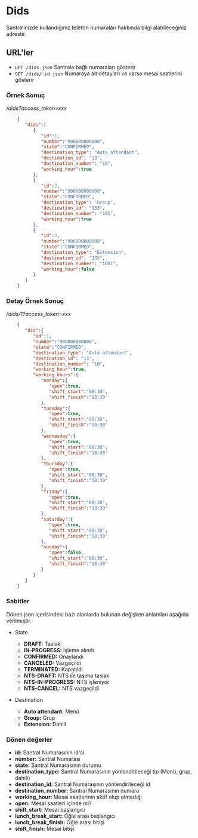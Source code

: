 # Dids

Santralinizde kullandığınız telefon numaraları hakkında bilgi alabileceğiniz adrestir.

## URL'ler
* `GET /dids.json` Santrale bağlı numaraları gösterir
* `GET /dids/:id.json` Numaraya ait detayları ve varsa mesai saatlerini gösterir

### Örnek Sonuç

*/dids?access_token=xxx*

```json
    {
       "dids":[
          {
             "id":1,
             "number":"900000000000",
             "state":"CONFIRMED",
             "destination_type": "Auto attendant",
             "destination_id": "13",
             "destination_number": "10",
             "working_hour":true
          },
          {
             "id":2,
             "number":"900000000000",
             "state":"CONFIRMED",
             "destination_type": "Group",
             "destination_id": "133",
             "destination_number": "101",
             "working_hour":true
          },
          {
             "id":3,
             "number":"900000000000",
             "state":"CONFIRMED",
             "destination_type": "Extension",
             "destination_id": "135",
             "destination_number": "1001",
             "working_hour":false
          }
       ]
    }
```

### Detay Örnek Sonuç

*/dids/1?access_token=xxx*

```json
    {
       "did":{
          "id":1,
          "number":"900000000000",
          "state":"CONFIRMED",
          "destination_type": "Auto attendant",
          "destination_id": "13",
          "destination_number": "10",
          "working_hour":true,
          "working_hours":{
             "monday":{
                "open":true,
                "shift_start":"08:30",
                "shift_finish":"18:30"
             },
             "tuesday":{
                "open":true,
                "shift_start":"08:30",
                "shift_finish":"18:30"
             },
             "wednesday":{
                "open":true,
                "shift_start":"08:30",
                "shift_finish":"18:30"
             },
             "thursday":{
                "open":true,
                "shift_start":"08:30",
                "shift_finish":"18:30"
             },
             "friday":{
                "open":true,
                "shift_start":"08:30",
                "shift_finish":"18:30"
             },
             "saturday":{
                "open":true,
                "shift_start":"08:30",
                "shift_finish":"18:30"
             },
             "sunday":{
                "open":false,
                "shift_start":"08:30",
                "shift_finish":"18:30"
             }
          }
       }
    }
```

### Sabitler

Dönen json içerisindeki bazı alanlarda bulunan değişken anlamları aşağıda verilmiştir.

* State
    * **DRAFT:** Taslak
    * **IN-PROGRESS:** İşleme alındı
    * **CONFIRMED:** Onaylandı
    * **CANCELED:** Vazgeçildi
    * **TERMINATED:** Kapatıldı
    * **NTS-DRAFT:** NTS ile taşıma taslak
    * **NTS-IN-PROGRESS:** NTS işleniyor
    * **NTS-CANCEL:** NTS vazgeçildi

* Destination
    * **Auto attendant:** Menü
    * **Group:** Grup
    * **Extension:** Dahili

### Dönen değerler

* **id:** Santral Numarasının id'si
* **number:** Santral Numarası
* **state:** Santral Numarasının durumu
* **destination_type:** Santral Numarasının yönlendirileceği tip (Menü, grup, dahili)
* **destination_id:** Santral Numarasının yönlendirileceği id
* **destination_number:** Santral Numarasının numara
* **working_hour:** Mesai saatlerinin aktif olup olmadığı
* **open:** Mesai saatleri içinde mi?
* **shift_start:** Mesai başlangıcı
* **lunch_break_start:** Öğle arası başlangıcı
* **lunch_break_finish:** Öğle arası bitişi
* **shift_finish:** Mesai bitişi
